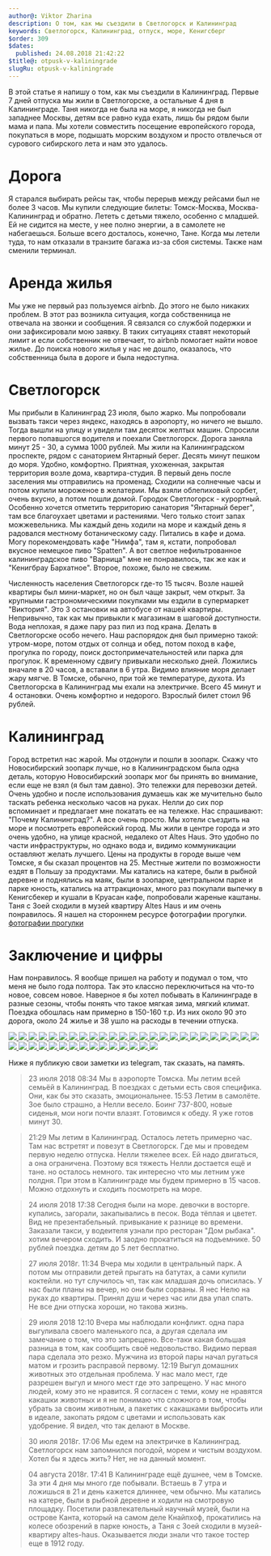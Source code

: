 ```yaml
---
author@: Viktor Zharina
description: О том, как мы съездили в Светлогорск и Калининград
keywords: Светлогорск, Калининград, отпуск, море, Кенигсберг
$order: 309
$dates:
  published: 24.08.2018 21:42:22
$title@: otpusk-v-kaliningrade
slugRu: otpusk-v-kaliningrade
---
```


В этой статье я напишу о том,
как мы съездили в Калининград. Первые 7 дней отпуска мы жили в
Светлогорске, а остальные 4 дня в Калининграде. Таня никогда не была на море, я никогда
не был западнее Москвы, детям все равно куда ехать, лишь бы рядом были
мама и папа. Мы хотели совместить посещение европейского города,
покупаться в море, подышать морским воздухом и просто отвлечься от
сурового сибирского лета и нам это удалось.

# Дорога

Я старался выбирать рейсы так, чтобы перерыв между рейсами был
не более 3 часов. Мы купили следующие билеты: Томск-Москва,
Москва-Калининград и обратно. Лететь с детьми тяжело, особенно с младшей. 
Eй не сидится на месте, у нее полно энергии, а в самолете
не набегаешься. Больше всего досталось, конечно, Тане. Когда мы
летели туда, то нам отказали в транзите багажа из-за сбоя системы. Также
нам сменили терминал.

# Аренда жилья

Мы уже не первый раз пользуемся airbnb. До этого не было
никаких проблем. В этот раз возникла ситуация, когда собственница не
отвечала на звонки и сообщения. Я связался со службой подержки и они 
зафиксировали мою заявку. В таких ситуациях ставят некоторый лимит и если
собственник не отвечает, то airbnb помогает найти новое жилье. До поиска
нового жилья у нас не дошло, оказалось, что собственница была в дороге и
была недоступна.

# Светлогорск 

Мы прибыли в Калининград 23 июля, было жарко. Мы
попробовали вызвать такси через яндекс, находясь в аэропорту, но ничего не вышло. Тогда вышли
на улицу и увидели там десяток желтых машин. Спросили первого попавшогся
водителя и поехали Светлогорск. Дорога заняла минут 25 - 30, а сумма 1000 рублей. Мы жили на
Калининградском проспекте, рядом с санаторием Янтарный берег. Десять
минут пешком до моря. Удобно, комфортно. Приятная, ухоженная, закрытая
территория возле дома, квартира-студия. В первый день после заселения мы
отправились на променад. Сходили на солнечные часы и потом
купили мороженое в желатерии. Мы взяли облепиховый сорбет, очень вкусно,
а потом пошли домой. Городок Светлогорск - курортный.
Особенно хочется отметить территорию санатория "Янтарный берег", там
все благоухает цветами и растениями. Чего только
стоит запах можжевельника. Мы каждый день ходили на море и каждый день я радовался местному ботаническому саду.
Питались в кафе и дома. Могу порекомендовать кафе "Нимфа", там я, кстати, попробовал вкусное немецкое
пиво "Spatten". А вот светлое нефильтрованное калининградское пиво "Варница" мне не понравилось, так же как 
и "Кенигбрау Бархатное". Второе, похоже, было не свежим. 

Численность населения Светлогорск где-то 15 тысяч. Возле
нашей квартиры был мини-маркет, но он был чаще закрыт, чем открыт. За
крупными гастрономическими покупками мы ездили в супермаркет "Виктория".
Это 3 остановки на автобусе от нашей квартиры. Непривычно, так как мы привыкли к магазинам
в шаговой доступности. Вода неплохая, я даже пару раз пил из под крана.
Делать в Светлогорске особо нечего. Наш распорядок
дня был примерно такой: утром-море, потом отдых от солнца и обед, потом
поход в кафе, прогулка по городу, поиск достопримечательностей или парка для прогулок.
К временному сдвигу привыкали несколько дней. Ложились вначале в 20
часов, а вставали в 6 утра. Видимо влияние моря делает жару мягче. В Томске, обычно, при той же температуре, духота. 
Из Светлогорска в Калининград мы ехали на электричке. Всего 45 минут и 4 остановки. Очень
комфортно и недорого. Взрослый билет стоил 96 рублей.

# Калининград

Город встретил нас жарой. Мы отдонули и пошли в
зоопарк. Скажу что Новосибирский зоопарк лучше, но в Калининградском была
одна деталь, которую Новосибирский зоопарк мог бы принять во внимание,
если еще не взял (я был там давно). Это тележки для перевозки детей.
Очень удобно и после использования думаешь как же мучительно было таскать
ребенка несколько часов на руках. Нелли до сих пор вспоминает и
предлагает мне покатать ее на тележке. Нас спрашивают: "Почему
Калининград?". А все очень просто. Мы хотели съездить на море и
посмотреть европейский город. Мы жили в центре города и это очень удобно,
на улице красной, недалеко от Altes Haus. Это удобно по части
инфраструктуры, но однако вода и, видимо коммуникации оставляют желать
лучшего. Цены на продукты в городе выше чем Томске, я бы сказал процентов
на 25. Местные жители по возможности ездят в Польшу за продуктами. Мы
катались на катере, были в рыбной деревне и поднялись на маяк, были в
зоопарке, центральном парке и парке юность, катались на аттракционах,
много раз покупали выпечку в Кенигсбекер и кушали в Круасан кафе,
попробовали жареные каштаны. Таня с Зоей сходили в музей квартиру Altes
Haus и им очень понравилось.
Я нашел на стороннем ресурсе фотографии прогулки.
<a href="//trunov-dmitry.livejournal.com/669714.html" title="фотографии прогулки">
фотографии прогулки
</a>

# Заключение и цифры

Нам понравилось. Я вообще пришел на работу и подумал
о том, что меня не было года полтора. Так это классно переключиться на
что-то новое, совсем новое. Наверное я бы хотел побывать в Калининграде в
разные сезоны, чтобы понять что такое мягкая зима, мягкий климат. Поездка
обошлась нам примерно в 150-160 т.р. Из них около 90 это дорога, около 24
жилье и 38 ушло на расходы в течении отпуска.

<div id="lightgallery" class="lightgallery">
<a href="/static/images/kaliningrad/IMG_20180722_200439.jpg">
  <img src="/static/images/kaliningrad/thumbs/IMG_20180722_200439.jpg" />
</a> 
<a href="/static/images/kaliningrad/IMG_20180723_125256.jpg">
  <img src="/static/images/kaliningrad/thumbs/IMG_20180723_125256.jpg" />
</a> 
<a href="/static/images/kaliningrad/IMG_20180723_182422.jpg">
  <img src="/static/images/kaliningrad/thumbs/IMG_20180723_182422.jpg" />
</a> 
<a href="/static/images/kaliningrad/IMG_20180723_182441.jpg">
  <img src="/static/images/kaliningrad/thumbs/IMG_20180723_182441.jpg" />
</a> 
<a href="/static/images/kaliningrad/IMG_20180723_182608.jpg">
  <img src="/static/images/kaliningrad/thumbs/IMG_20180723_182608.jpg" />
</a> 
<a href="/static/images/kaliningrad/IMG_20180723_182659.jpg">
  <img src="/static/images/kaliningrad/thumbs/IMG_20180723_182659.jpg" />
</a> 
<a href="/static/images/kaliningrad/IMG_20180723_182848.jpg">
  <img src="/static/images/kaliningrad/thumbs/IMG_20180723_182848.jpg" />
</a> 
<a href="/static/images/kaliningrad/IMG_20180723_183308.jpg">
  <img src="/static/images/kaliningrad/thumbs/IMG_20180723_183308.jpg" />
</a> 
<a href="/static/images/kaliningrad/IMG_20180723_183353.jpg">
  <img src="/static/images/kaliningrad/thumbs/IMG_20180723_183353.jpg" />
</a> 
<a href="/static/images/kaliningrad/IMG_20180723_183909.jpg">
  <img src="/static/images/kaliningrad/thumbs/IMG_20180723_183909.jpg" />
</a> 
<a href="/static/images/kaliningrad/IMG_20180723_184410.jpg">
  <img src="/static/images/kaliningrad/thumbs/IMG_20180723_184410.jpg" />
</a> 
<a href="/static/images/kaliningrad/IMG_20180723_190236.jpg">
  <img src="/static/images/kaliningrad/thumbs/IMG_20180723_190236.jpg" />
</a> 
<a href="/static/images/kaliningrad/IMG_20180723_190433.jpg">
  <img src="/static/images/kaliningrad/thumbs/IMG_20180723_190433.jpg" />
</a> 
<a href="/static/images/kaliningrad/IMG_20180724_073538.jpg">
  <img src="/static/images/kaliningrad/thumbs/IMG_20180724_073538.jpg" />
</a> 
<a href="/static/images/kaliningrad/IMG_20180724_141942.jpg">
  <img src="/static/images/kaliningrad/thumbs/IMG_20180724_141942.jpg" />
</a> 
<a href="/static/images/kaliningrad/IMG_20180724_160237.jpg">
  <img src="/static/images/kaliningrad/thumbs/IMG_20180724_160237.jpg" />
</a> 
<a href="/static/images/kaliningrad/IMG_20180724_165252.jpg">
  <img src="/static/images/kaliningrad/thumbs/IMG_20180724_165252.jpg" />
</a> 
<a href="/static/images/kaliningrad/IMG_20180724_183619.jpg">
  <img src="/static/images/kaliningrad/thumbs/IMG_20180724_183619.jpg" />
</a> 
<a href="/static/images/kaliningrad/IMG_20180726_160914.jpg">
  <img src="/static/images/kaliningrad/thumbs/IMG_20180726_160914.jpg" />
</a> 
<a href="/static/images/kaliningrad/IMG_20180726_162652.jpg">
  <img src="/static/images/kaliningrad/thumbs/IMG_20180726_162652.jpg" />
</a> 
<a href="/static/images/kaliningrad/IMG_20180730_142451.jpg">
  <img src="/static/images/kaliningrad/thumbs/IMG_20180730_142451.jpg" />
</a> 
<a href="/static/images/kaliningrad/IMG_20180730_150142.jpg">
  <img src="/static/images/kaliningrad/thumbs/IMG_20180730_150142.jpg" />
</a> 
<a href="/static/images/kaliningrad/IMG_20180730_150428.jpg">
  <img src="/static/images/kaliningrad/thumbs/IMG_20180730_150428.jpg" />
</a> 
<a href="/static/images/kaliningrad/IMG_20180731_094146.jpg">
  <img src="/static/images/kaliningrad/thumbs/IMG_20180731_094146.jpg" />
</a> 
<a href="/static/images/kaliningrad/IMG_20180731_094324.jpg">
  <img src="/static/images/kaliningrad/thumbs/IMG_20180731_094324.jpg" />
</a> 
<a href="/static/images/kaliningrad/IMG_20180731_094726.jpg">
  <img src="/static/images/kaliningrad/thumbs/IMG_20180731_094726.jpg" />
</a> 
<a href="/static/images/kaliningrad/IMG_20180731_095324.jpg">
  <img src="/static/images/kaliningrad/thumbs/IMG_20180731_095324.jpg" />
</a> 
<a href="/static/images/kaliningrad/IMG_20180731_111351.jpg">
  <img src="/static/images/kaliningrad/thumbs/IMG_20180731_111351.jpg" />
</a> 
<a href="/static/images/kaliningrad/IMG_20180731_130718.jpg">
  <img src="/static/images/kaliningrad/thumbs/IMG_20180731_130718.jpg" />
</a> 
<a href="/static/images/kaliningrad/IMG_20180731_131456.jpg">
  <img src="/static/images/kaliningrad/thumbs/IMG_20180731_131456.jpg" />
</a> 
<a href="/static/images/kaliningrad/IMG_20180801_141337.jpg">
  <img src="/static/images/kaliningrad/thumbs/IMG_20180801_141337.jpg" />
</a> 
<a href="/static/images/kaliningrad/IMG_20180801_143240.jpg">
  <img src="/static/images/kaliningrad/thumbs/IMG_20180801_143240.jpg" />
</a> 
<a href="/static/images/kaliningrad/IMG_20180801_145419.jpg">
  <img src="/static/images/kaliningrad/thumbs/IMG_20180801_145419.jpg" />
</a> 
<a href="/static/images/kaliningrad/IMG_20180801_153711.jpg">
  <img src="/static/images/kaliningrad/thumbs/IMG_20180801_153711.jpg" />
</a> 
<a href="/static/images/kaliningrad/IMG_20180801_155624.jpg">
  <img src="/static/images/kaliningrad/thumbs/IMG_20180801_155624.jpg" />
</a> 
<a href="/static/images/kaliningrad/IMG_20180801_160347.jpg">
  <img src="/static/images/kaliningrad/thumbs/IMG_20180801_160347.jpg" />
</a> 
<a href="/static/images/kaliningrad/IMG_20180801_161702.jpg">
  <img src="/static/images/kaliningrad/thumbs/IMG_20180801_161702.jpg" />
</a> 
<a href="/static/images/kaliningrad/IMG_20180801_161751.jpg">
  <img src="/static/images/kaliningrad/thumbs/IMG_20180801_161751.jpg" />
</a> 
<a href="/static/images/kaliningrad/IMG_20180802_151021.jpg">
  <img src="/static/images/kaliningrad/thumbs/IMG_20180802_151021.jpg" />
</a> 
<a href="/static/images/kaliningrad/IMG_20180802_173350.jpg">
  <img src="/static/images/kaliningrad/thumbs/IMG_20180802_173350.jpg" />
</a>
</div>

Ниже я публикую свои заметки из telegram, так сказать, на память.

>23 июля 2018
>08:34
>Мы в аэропорте Томска. Мы летим всей семьёй в Калининград. В поездках с детьми есть своя специфика. Они, как бы это сказать, эмоциональнее.
>15:53
>Летим в самолёте. Зое было страшно, а Нелли весело. Боинг 737-800, новые сиденья, мои ноги почти влазят. Готовимся к обеду. Я уже готов минут 30.

>21:29
>Мы летим в Калининград. Осталось лететь примерно час. Там нас встретят и повезут в Светлогорск. Где мы и проведем первую неделю отпуска. Нелли тяжелее всех. Ей надо двигаться, а она ограничена. Поэтому вся тяжесть Нелли достается ещё и тане. но осталось немного.
так интересно что мы летним уже полдня. При этом в Калининграде мы будем примерно в 15 часов. Можно отдохнуть и сходить посмотреть на море.

>24 июля 2018
>17:38
Сегодня были на море. девочки в восторге. купались, загорали, закапывались в песок. Вода тёплая и цветет. Вид не презентабельный. привыкание к разнице во времени. Заказали такси, у водеителя узнали про ресторан "Дом рыбака". хотим вечером сходить. И заодно прокатиться на подъемнике. 50 рублей поездка. детям до 5 лет бесплатно.

>27 июля 2018г.
>11:34
>Вчера мы ходили в центральный парк. А потом мы отправили детей прыгать на батутах, а сами купили коктейли. но тут случилось чп, так как младшая дочь описилась. У нас были планы на вечер, но они были сорваны. Я нес Нелю на руках до квартиры. Принял душ и через час или два упал спать. Не все дни отпуска хороши, но такова жизнь.

>29 июля 2018
>12:10
>Вчера мы наблюдали конфликт. одна пара выгуливала своего маленького пса, а другая сделала им замечание о том, что это запрещено. Все-таки какая большая разница в том, как сообщить своё недовольство. Видимо первая пара сделала это резко. Мужчина из второй пары начал ругаться матом и грозить расправой первому.
>12:19
>Выгул домашних животных это отдельная проблема. У нас мало мест, где разрешен выгул и много мест где это запрещено. У нас много людей, кому это не нравится. Я согласен с теми, кому не нравятся какашки животных и я не понимаю что сложного в том, чтобы убрать за своим животным, а пакетик с какашками выбросить или в идеале, закопать рядом с цветами и использовать как удобрение. Я видел, что так делают в Москве.

>30 июля 2018г.
>17:06
>Мы едем на электричке в Калининград. Светлогорск нам запомнился погодой, морем и чистым воздухом. Хотел бы я здесь жить? Нет, не на данный момент.

>04 августа 2018г.
>17:41
>В Калининграде ещё душнее, чем в Томске. За эти 4 дня мы много где побывали. Встаешь в 7 утра и ложишься в 21 и день кажется длиннее, чем обычно. Мы катались на катере, были в рыбной деревне и ходили на смотровую площадку. Посетили развлекательный научный музей, были на острове Канта, который на самом деле Кнайпхоф, прокатились на колесе обозрений в парке юность, а Таня с Зоей сходили в музей-квартиру altes-haus. Оказывается люди знали что такое тостер еще в 1912 году.
